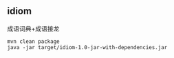 ## idiom

成语词典+成语接龙

````
mvn clean package 
java -jar target/idiom-1.0-jar-with-dependencies.jar
````

